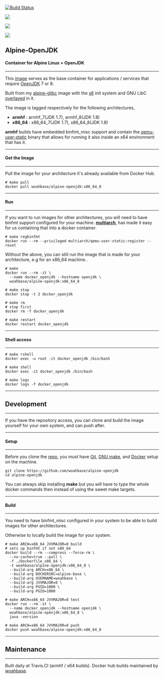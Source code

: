 [![Build Status](https://travis-ci.org/woahbase/alpine-openjdk.svg?branch=master)](https://travis-ci.org/woahbase/alpine-openjdk)

[![](https://images.microbadger.com/badges/image/woahbase/alpine-openjdk.svg)](https://microbadger.com/images/woahbase/alpine-openjdk)

[![](https://images.microbadger.com/badges/commit/woahbase/alpine-openjdk.svg)](https://microbadger.com/images/woahsbase/alpine-openjdk)

[![](https://images.microbadger.com/badges/version/woahbase/alpine-openjdk.svg)](https://microbadger.com/images/woahbase/alpine-openjdk)

## Alpine-OpenJDK
#### Container for Alpine Linux + OpenJDK

---

This [image][8] serves as the base container for applications
/ services that require [OpenJDK][12] 7 or 8.

Built from my [alpine-glibc][9] image with the [s6][10] init system
and GNU LibC [overlayed][11] in it.

The image is tagged respectively for the following architectures,
* **armhf**  : armhf_7(JDK 1.7), armhf_8(JDK 1.8)
* **x86_64** : x86_64_7(JDK 1.7), x86_64_8(JDK 1.8)

**armhf** builds have embedded binfmt_misc support and contain the
[qemu-user-static][5] binary that allows for running it also inside
an x64 environment that has it.

---
#### Get the Image
---

Pull the image for your architecture it's already available from
Docker Hub.

```
# make pull
docker pull woahbase/alpine-openjdk:x86_64_8

```

---
#### Run
---

If you want to run images for other architectures, you will need
to have binfmt support configured for your machine. [**multiarch**][4],
has made it easy for us containing that into a docker container.

```
# make regbinfmt
docker run --rm --privileged multiarch/qemu-user-static:register --reset

```
Without the above, you can still run the image that is made for your
architecture, e.g for an x86_64 machine..

```
# make
docker run --rm -it \
  --name docker_openjdk --hostname openjdk \
  woahbase/alpine-openjdk:x86_64_8

# make stop
docker stop -t 2 docker_openjdk

# make rm
# stop first
docker rm -f docker_openjdk

# make restart
docker restart docker_openjdk

```

---
#### Shell access
---

```
# make rshell
docker exec -u root -it docker_openjdk /bin/bash

# make shell
docker exec -it docker_openjdk /bin/bash

# make logs
docker logs -f docker_openjdk

```

---
## Development
---

If you have the repository access, you can clone and
build the image yourself for your own system, and can push after.

---
#### Setup
---

Before you clone the [repo][7], you must have [Git][1], [GNU make][2],
and [Docker][3] setup on the machine.

```
git clone https://github.com/woahbase/alpine-openjdk
cd alpine-openjdk

```
You can always skip installing **make** but you will have to
type the whole docker commands then instead of using the sweet
make targets.

---
#### Build
---

You need to have binfmt_misc configured in your system to be able
to build images for other architectures.

Otherwise to locally build the image for your system.

```
# make ARCH=x86_64 JVVMAJOR=8 build
# sets up binfmt if not x86_64
docker build --rm --compress --force-rm \
  --no-cache=true --pull \
  -f ./Dockerfile_x86_64 \
  -t woahbase/alpine-openjdk:x86_64_8 \
  --build-arg ARCH=x86_64 \
  --build-arg DOCKERSRC=alpine-base \
  --build-arg USERNAME=woahbase \
  --build-arg JVVMAJOR=8 \
  --build-arg PUID=1000 \
  --build-arg PGID=1000

# make ARCH=x86_64 JVVMAJOR=8 test
docker run --rm -it \
  --name docker_openjdk --hostname openjdk \
  woahbase/alpine-openjdk:x86_64_8 \
  java -version

# make ARCH=x86_64 JVVMAJOR=8 push
docker push woahbase/alpine-openjdk:x86_64_8

```

---
## Maintenance
---

Built daily at Travis.CI (armhf / x64 builds). Docker hub builds maintained by [woahbase][6].

[1]: https://git-scm.com
[2]: https://www.gnu.org/software/make/
[3]: https://www.docker.com
[4]: https://hub.docker.com/r/multiarch/qemu-user-static/
[5]: https://github.com/multiarch/qemu-user-static/releases/
[6]: https://hub.docker.com/u/woahbase

[7]: https://github.com/woahbase/alpine-openjdk
[8]: https://hub.docker.com/r/woahbase/alpine-openjdk
[9]: https://hub.docker.com/r/woahbase/alpine-glibc

[10]: https://skarnet.org/software/s6/
[11]: https://github.com/just-containers/s6-overlay
[12]: http://openjdk.java.net/
